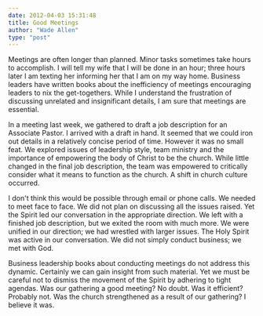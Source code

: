 ```yaml
---
date: 2012-04-03 15:31:48
title: Good Meetings
author: "Wade Allen"
type: "post"
---
```


Meetings are often longer than planned. Minor tasks sometimes take hours to accomplish. I will tell my wife that I will be done in an hour; three hours later I am texting her informing her that I am on my way home. Business leaders have written books about the inefficiency of meetings encouraging leaders to nix the get-togethers. While I understand the frustration of discussing unrelated and insignificant details, I am sure that meetings are essential.

In a meeting last week, we gathered to draft a job description for an Associate Pastor. I arrived with a draft in hand. It seemed that we could iron out details in a relatively concise period of time. However it was no small feat. We explored issues of leadership style, team ministry and the importance of empowering the body of Christ to be the church. While little changed in the final job description, the team was empowered to critically consider what it means to function as the church. A shift in church culture occurred.

I don't think this would be possible through email or phone calls. We needed to meet face to face. We did not plan on discussing all the issues raised. Yet the Spirit led our conversation in the appropriate direction. We left with a finished job description, but we exited the room with much more. We were unified in our direction; we had wrestled with larger issues. The Holy Spirit was active in our conversation. We did not simply conduct business; we met with God.

Business leadership books about conducting meetings do not address this dynamic. Certainly we can gain insight from such material. Yet we must be careful not to dismiss the movement of the Spirit by adhering to tight agendas. Was our gathering a good meeting? No doubt. Was it efficient? Probably not. Was the church strengthened as a result of our gathering? I believe it was.
